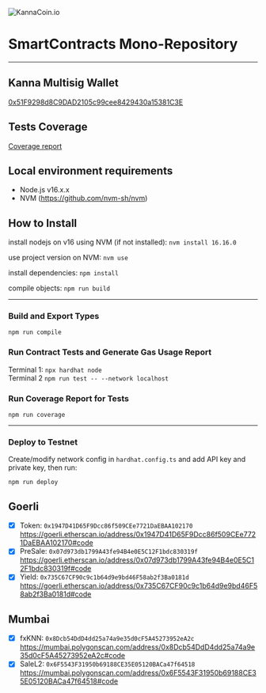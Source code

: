 ![KannaCoin.io](https://kannacoin.io/wp-content/uploads/2022/02/logo-kanna.png)

# SmartContracts Mono-Repository

---

## Kanna Multisig Wallet

[0x51F9298d8C9DAD2105c99cee8429430a15381C3E](https://etherscan.io/address/0x51F9298d8C9DAD2105c99cee8429430a15381C3E)

## Tests Coverage

[Coverage report](COVERAGE.md)

## Local environment requirements

- Node.js v16.x.x
- NVM (<https://github.com/nvm-sh/nvm>)

## How to Install

install nodejs on v16 using NVM (if not installed):
`nvm install 16.16.0`

use project version on NVM:
`nvm use`

install dependencies:
`npm install`

compile objects:
`npm run build`

---

### Build and Export Types

`npm run compile`

### Run Contract Tests and Generate Gas Usage Report

Terminal 1: `npx hardhat node`\
Terminal 2 `npm run test -- --network localhost`

### Run Coverage Report for Tests

`npm run coverage`

---

### Deploy to Testnet

Create/modify network config in `hardhat.config.ts` and add API key and private key, then run:

`npm run deploy`

## Goerli

- [x] Token: `0x1947D41D65F9Dcc86f509CEe7721DaEBAA102170`
      <https://goerli.etherscan.io/address/0x1947D41D65F9Dcc86f509CEe7721DaEBAA102170#code>
- [x] PreSale: `0x07d973db1799A43fe94B4e0E5C12F1bdc830319f`
      <https://goerli.etherscan.io/address/0x07d973db1799A43fe94B4e0E5C12F1bdc830319f#code>
- [x] Yield: `0x735C67CF90c9c1b64d9e9bd46F58ab2f3Ba0181d`
      <https://goerli.etherscan.io/address/0x735C67CF90c9c1b64d9e9bd46F58ab2f3Ba0181d#code>

## Mumbai

- [x] fxKNN: `0x8Dcb54DdD4dd25a74a9e35d0cF5A45273952eA2c`
      <https://mumbai.polygonscan.com/address/0x8Dcb54DdD4dd25a74a9e35d0cF5A45273952eA2c#code>
- [x] SaleL2: `0x6F5543F31950b69188CE35E05120BACa47f64518`
      <https://mumbai.polygonscan.com/address/0x6F5543F31950b69188CE35E05120BACa47f64518#code>
